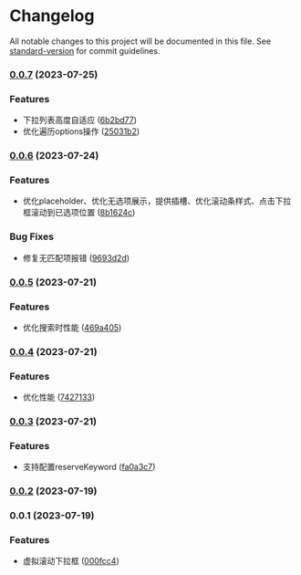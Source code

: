# Changelog

All notable changes to this project will be documented in this file. See [standard-version](https://github.com/conventional-changelog/standard-version) for commit guidelines.

### [0.0.7](https://github.com/Banana-energy/virtualized-select/compare/v0.0.6...v0.0.7) (2023-07-25)


### Features

* 下拉列表高度自适应 ([6b2bd77](https://github.com/Banana-energy/virtualized-select/commit/6b2bd773627a8c79a0a87682312738c2755cf9c9))
* 优化遍历options操作 ([25031b2](https://github.com/Banana-energy/virtualized-select/commit/25031b2289a02966e81cd11311b4577d38796f1b))

### [0.0.6](https://github.com/Banana-energy/virtualized-select/compare/v0.0.5...v0.0.6) (2023-07-24)


### Features

* 优化placeholder、优化无选项展示，提供插槽、优化滚动条样式、点击下拉框滚动到已选项位置 ([8b1624c](https://github.com/Banana-energy/virtualized-select/commit/8b1624c56ee82c06360ba939446c085ec8017b69))


### Bug Fixes

* 修复无匹配项报错 ([9693d2d](https://github.com/Banana-energy/virtualized-select/commit/9693d2dd3a38ae6a2ba7315a2250af19a89233b5))

### [0.0.5](https://github.com/Banana-energy/virtualized-select/compare/v0.0.4...v0.0.5) (2023-07-21)


### Features

* 优化搜索时性能 ([469a405](https://github.com/Banana-energy/virtualized-select/commit/469a40590e513bc121a94e7c08dbdb39c75130e1))

### [0.0.4](https://github.com/Banana-energy/virtualized-select/compare/v0.0.3...v0.0.4) (2023-07-21)


### Features

* 优化性能 ([7427133](https://github.com/Banana-energy/virtualized-select/commit/7427133b83f6b64da9f3f40d31ddec8cb5479eca))

### [0.0.3](https://github.com/Banana-energy/virtualized-select/compare/v0.0.2...v0.0.3) (2023-07-21)


### Features

* 支持配置reserveKeyword ([fa0a3c7](https://github.com/Banana-energy/virtualized-select/commit/fa0a3c77a0fc9ade3b50f7c8df8de9d30f3a8b56))

### [0.0.2](https://github.com/Banana-energy/virtualized-select/compare/v0.0.1...v0.0.2) (2023-07-19)

### 0.0.1 (2023-07-19)


### Features

* 虚拟滚动下拉框 ([000fcc4](https://github.com/Banana-energy/virtualized-select/commit/000fcc475c24b22ec756a43b4daf6d9d8b48e334))
